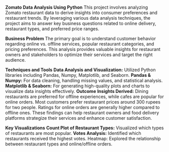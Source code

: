 **Zomato Data Analysis Using Python**
This project involves analyzing Zomato restaurant data to derive insights into consumer preferences and restaurant trends. By leveraging various data analysis techniques, the project aims to answer key business questions related to online delivery, restaurant types, and preferred price ranges.

**Business Problem**
The primary goal is to understand customer behavior regarding online vs. offline services, popular restaurant categories, and pricing preferences. This analysis provides valuable insights for restaurant owners and stakeholders to optimize their services and target the right audience.

**Techniques and Tools**
**Data Analysis and Visualization:** Utilized Python libraries including Pandas, Numpy, Matplotlib, and Seaborn.
**Pandas & Numpy:** For data cleaning, handling missing values, and statistical analysis.
**Matplotlib & Seaborn:** For generating high-quality plots and charts to visualize data insights effectively.
**Outcome**
**Insights Derived:**
Dining restaurants are preferred for offline experiences, while cafes are popular for online orders.
Most customers prefer restaurant prices around 300 rupees for two people.
Ratings for online orders are generally higher compared to offline ones.
These findings can help restaurant owners and food delivery platforms strategize their services and enhance customer satisfaction.

**Key Visualizations**
**Count Plot of Restaurant Types:** Visualized which types of restaurants are most popular.
**Votes Analysis:** Identified which restaurants received the highest votes.
Heatmap: Explored the relationship between restaurant types and online/offline orders.
